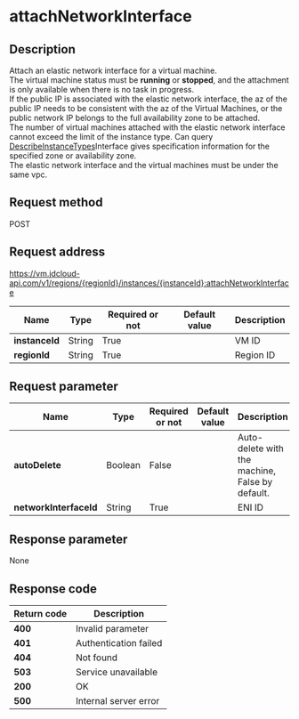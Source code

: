 # attachNetworkInterface


## Description
Attach an elastic network interface for a virtual machine. <br>
The virtual machine status must be <b>running</b> or <b>stopped</b>, and the attachment is only available when there is no task in progress. <br>
If the public IP is associated with the elastic network interface, the az of the public IP needs to be consistent with the az of the Virtual Machines, or the public network IP belongs to the full availability zone to be attached. <br>
The number of virtual machines attached with the elastic network interface cannot exceed the limit of the instance type. Can query <a href="http://docs.jdcloud.com/virtual-machines/api/describeinstancetypes">DescribeInstanceTypes</a>Interface gives specification information for the specified zone or availability zone. <br>
The elastic network interface and the virtual machines must be under the same vpc.


## Request method
POST

## Request address
https://vm.jdcloud-api.com/v1/regions/{regionId}/instances/{instanceId}:attachNetworkInterface

|Name|Type|Required or not|Default value|Description|
|---|---|---|---|---|
|**instanceId**|String|True| |VM ID|
|**regionId**|String|True| |Region ID|

## Request parameter
|Name|Type|Required or not|Default value|Description|
|---|---|---|---|---|
|**autoDelete**|Boolean|False| |Auto-delete with the machine, False by default.|
|**networkInterfaceId**|String|True| |ENI ID|


## Response parameter
None


## Response code
|Return code|Description|
|---|---|
|**400**|Invalid parameter|
|**401**|Authentication failed|
|**404**|Not found|
|**503**|Service unavailable|
|**200**|OK|
|**500**|Internal server error|
